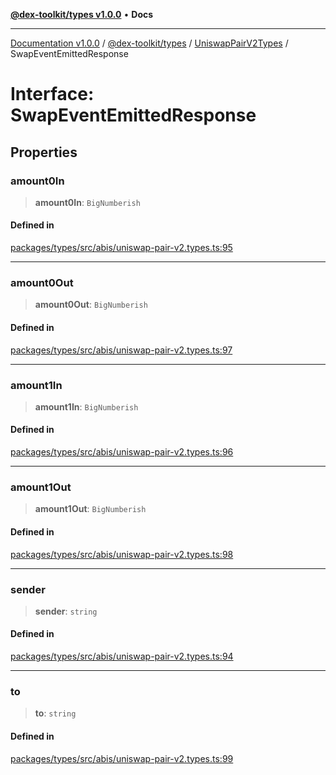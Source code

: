 [**@dex-toolkit/types v1.0.0**](../../../README.md) • **Docs**

***

[Documentation v1.0.0](../../../../../packages.md) / [@dex-toolkit/types](../../../README.md) / [UniswapPairV2Types](../README.md) / SwapEventEmittedResponse

# Interface: SwapEventEmittedResponse

## Properties

### amount0In

> **amount0In**: `BigNumberish`

#### Defined in

[packages/types/src/abis/uniswap-pair-v2.types.ts:95](https://github.com/niZmosis/dex-toolkit/blob/3d8b41b44787b30fbea5de3ab4737662ffb61bc8/packages/types/src/abis/uniswap-pair-v2.types.ts#L95)

***

### amount0Out

> **amount0Out**: `BigNumberish`

#### Defined in

[packages/types/src/abis/uniswap-pair-v2.types.ts:97](https://github.com/niZmosis/dex-toolkit/blob/3d8b41b44787b30fbea5de3ab4737662ffb61bc8/packages/types/src/abis/uniswap-pair-v2.types.ts#L97)

***

### amount1In

> **amount1In**: `BigNumberish`

#### Defined in

[packages/types/src/abis/uniswap-pair-v2.types.ts:96](https://github.com/niZmosis/dex-toolkit/blob/3d8b41b44787b30fbea5de3ab4737662ffb61bc8/packages/types/src/abis/uniswap-pair-v2.types.ts#L96)

***

### amount1Out

> **amount1Out**: `BigNumberish`

#### Defined in

[packages/types/src/abis/uniswap-pair-v2.types.ts:98](https://github.com/niZmosis/dex-toolkit/blob/3d8b41b44787b30fbea5de3ab4737662ffb61bc8/packages/types/src/abis/uniswap-pair-v2.types.ts#L98)

***

### sender

> **sender**: `string`

#### Defined in

[packages/types/src/abis/uniswap-pair-v2.types.ts:94](https://github.com/niZmosis/dex-toolkit/blob/3d8b41b44787b30fbea5de3ab4737662ffb61bc8/packages/types/src/abis/uniswap-pair-v2.types.ts#L94)

***

### to

> **to**: `string`

#### Defined in

[packages/types/src/abis/uniswap-pair-v2.types.ts:99](https://github.com/niZmosis/dex-toolkit/blob/3d8b41b44787b30fbea5de3ab4737662ffb61bc8/packages/types/src/abis/uniswap-pair-v2.types.ts#L99)
